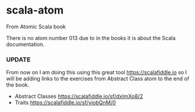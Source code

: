 # scala-atom
From Atomic Scala book

There is no atom number 013 due to in the books it is about the Scala documentation.

### UPDATE

From now on I am doing this using this great tool https://scalafiddle.io so I will be adding links to the exercises from Abstract Class atom to the end of the book.

- Abstract Classes https://scalafiddle.io/sf/dxImXo8/2
- Traits https://scalafiddle.io/sf/yiobQnM/0
